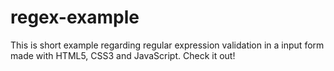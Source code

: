# regex-example
This is short example regarding regular expression validation in a input form made with HTML5, CSS3 and JavaScript. Check it out!
